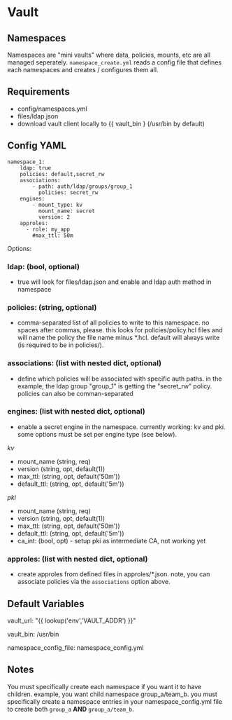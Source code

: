 # Vault

## Namespaces

Namespaces are "mini vaults" where data, policies, mounts, etc are all managed seperately. `namespace_create.yml` reads a config file that defines each namespaces and creates / configures them all.

## Requirements

- config/namespaces.yml
- files/ldap.json
- download vault client locally to {{ vault_bin } (/usr/bin by default)

## Config YAML

```
namespace_1:
    ldap: true
    policies: default,secret_rw
    associations:
        - path: auth/ldap/groups/group_1
          policies: secret_rw
    engines:
        - mount_type: kv
          mount_name: secret
          version: 2
    approles:
      - role: my_app
        #max_ttl: 50m
```

Options:

### **ldap**: (bool, optional)

- true will look for files/ldap.json and enable and ldap auth method in namespace

### **policies**: (string, optional)

- comma-separated list of all policies to write to this namespace. no spaces after commas, please. this looks for policies/policy.hcl files and will name the policy the file name minus *.hcl. default will always write (is required to be in policies/).

### **associations**: (list with nested dict, optional)

- define which policies will be associated with specific auth paths. in the example, the ldap group "group_1" is getting the "secret_rw" policy. policies can also be comman-separated

### **engines**: (list with nested dict, optional)

- enable a secret engine in the namespace. currently working: kv and pki. some options must be set per engine type (see below).

_kv_

- mount_name (string, req)
- version (string, opt, default(1))
- max_ttl: (string, opt, default('50m'))
- default_ttl: (string, opt, default('5m'))

_pki_

- mount_name (string, req)
- version (string, opt, default(1))
- max_ttl: (string, opt, default('50m'))
- default_ttl: (string, opt, default('5m'))
- ca_int: (bool, opt) - setup pki as intermediate CA, not working yet

### **approles**: (list with nested dict, optional)

- create approles from defined files in approles/*.json. note, you can associate policies via the `associations` option above.

## Default Variables

vault_url: "{{ lookup('env','VAULT_ADDR') }}"

vault_bin: /usr/bin

namespace_config_file: namespace_config.yml

## Notes

You must specifically create each namespace if you want it to have children. example, you want child namespace group_a/team_b. you must specifically create a namespace entries in your namespace_config.yml file to create both `group_a` **AND** `group_a/team_b`.
